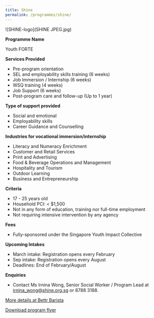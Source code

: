 ```yaml
---
title: Shine
permalink: /programmes/shine/
---
```

![SHINE-logo](SHINE JPEG.jpg)

**Programme Name**

Youth FORTE 

**Services Provided**
* Pre-program orientation 
* SEL and employability skills training (6 weeks) 
* Job Immersion / Internship (6 weeks) 
* WSQ training (4 weeks)
* Job Support (6 weeks) 
* Post-program care and follow-up (Up to 1 year)

**Type of support provided**
* Social and emotional 
* Employability skills 
* Career Guidance and Counselling

**Industries for vocational immersion/internship** 
* Literacy and Numeracy Enrichment 
* Customer and Retail Services
*	Print and Advertising 
* Food & Beverage Operations and Management 
*	Hospitality and Tourism 
*	Outdoor Learning 
*	Business and Entrepreneurship 

**Criteria**
* 17 - 25 years old 
* Household PCI: < $1,500 
* Not in any form of education, training nor full-time employment
* Not requiring intensive intervention by any agency

**Fees**
* Fully-sponsored under the Singapore Youth Impact Collective

**Upcoming Intakes**
* March intake: Registration opens every February 
* Sep intake: Registration opens every August 
* Deadlines: End of February/August

**Enquiries** 
* Contact Ms Irnina Wong, Senior Social Worker / Program Lead at irnina_wong@shine.org.sg or 8788 3188. 

[More details at Bettr Barista](https://www.bettrbarista.com/w/sg/)

[Download program flyer](/documents/bettr-flyer.pdf)
